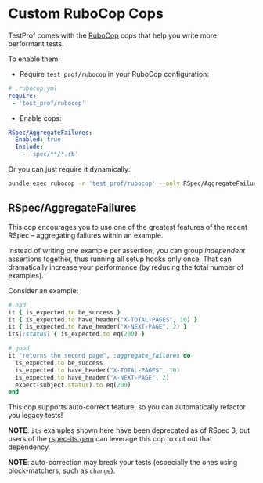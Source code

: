 # Custom RuboCop Cops

TestProf comes with the [RuboCop](https://github.com/bbatsov/rubocop) cops that help you write more performant tests.

To enable them:

- Require `test_prof/rubocop` in your RuboCop configuration:

```yml
# .rubocop.yml
require:
 - 'test_prof/rubocop'
```

- Enable cops:

```yml
RSpec/AggregateFailures:
  Enabled: true
  Include:
    - 'spec/**/*.rb'
```

Or you can just require it dynamically:

```sh
bundle exec rubocop -r 'test_prof/rubocop' --only RSpec/AggregateFailures
```

## RSpec/AggregateFailures

This cop encourages you to use one of the greatest features of the recent RSpec – aggregating failures within an example.

Instead of writing one example per assertion, you can group _independent_ assertions together, thus running all setup hooks only once. That can dramatically increase your performance (by reducing the total number of examples).

Consider an example:

```ruby
# bad
it { is_expected.to be_success }
it { is_expected.to have_header("X-TOTAL-PAGES", 10) }
it { is_expected.to have_header("X-NEXT-PAGE", 2) }
its(:status) { is_expected.to eq(200) }

# good
it "returns the second page", :aggregate_failures do
  is_expected.to be_success
  is_expected.to have_header("X-TOTAL-PAGES", 10)
  is_expected.to have_header("X-NEXT-PAGE", 2)
  expect(subject.status).to eq(200)
end
```

This cop supports auto-correct feature, so you can automatically refactor you legacy tests!

**NOTE**: `its` examples shown here have been deprecated as of RSpec 3, but users of the [rspec-its gem](https://github.com/rspec/rspec-its) can leverage this cop to cut out that dependency.

**NOTE**: auto-correction may break your tests (especially the ones using block-matchers, such as `change`).
